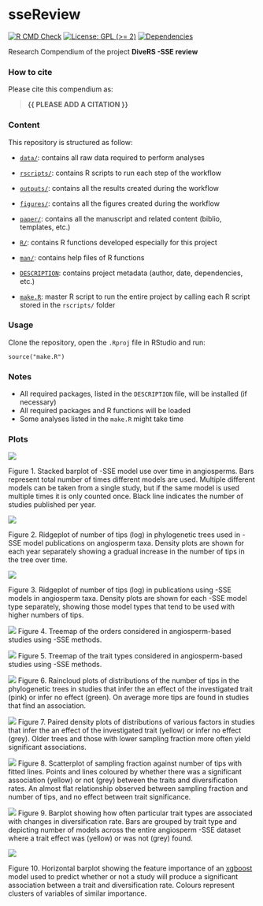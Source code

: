 <!-- README.md is generated from README.Rmd. Please edit that file -->

# sseReview

<!-- badges: start -->

[![R CMD
Check](https://github.com/ajhelmstetter/sseReview/actions/workflows/R-CMD-check.yaml/badge.svg)](https://github.com/ajhelmstetter/sseReview/actions/workflows/R-CMD-check.yaml)
[![License: GPL (&gt;=
2)](https://img.shields.io/badge/License-GPL%20%28%3E%3D%202%29-blue.svg)](https://choosealicense.com/licenses/gpl-2.0/)
[![Dependencies](https://img.shields.io/badge/dependencies-20/158-red?style=flat)](#)
<!-- badges: end -->

Research Compendium of the project **DiveRS -SSE review**

### How to cite

Please cite this compendium as:

> **{{ PLEASE ADD A CITATION }}**

### Content

This repository is structured as follow:

-   [`data/`](https://github.com/ajhelmstetter/sseReview/tree/master/data):
    contains all raw data required to perform analyses

-   [`rscripts/`](https://github.com/ajhelmstetter/sseReview/tree/master/rscripts/):
    contains R scripts to run each step of the workflow

-   [`outputs/`](https://github.com/ajhelmstetter/sseReview/tree/master/outputs):
    contains all the results created during the workflow

-   [`figures/`](https://github.com/ajhelmstetter/sseReview/tree/master/figures):
    contains all the figures created during the workflow

-   [`paper/`](https://github.com/ajhelmstetter/sseReview/tree/master/paper):
    contains all the manuscript and related content (biblio, templates,
    etc.)

-   [`R/`](https://github.com/ajhelmstetter/sseReview/tree/master/R):
    contains R functions developed especially for this project

-   [`man/`](https://github.com/ajhelmstetter/sseReview/tree/master/man):
    contains help files of R functions

-   [`DESCRIPTION`](https://github.com/ajhelmstetter/sseReview/tree/master/DESCRIPTION):
    contains project metadata (author, date, dependencies, etc.)

-   [`make.R`](https://github.com/ajhelmstetter/sseReview/tree/master/make.R):
    master R script to run the entire project by calling each R script
    stored in the `rscripts/` folder

### Usage

Clone the repository, open the `.Rproj` file in RStudio and run:

    source("make.R")

### Notes

-   All required packages, listed in the `DESCRIPTION` file, will be
    installed (if necessary)
-   All required packages and R functions will be loaded
-   Some analyses listed in the `make.R` might take time

### Plots

![](figures/stacked_barplot_models.png)

Figure 1. Stacked barplot of -SSE model use over time in angiosperms.
Bars represent total number of times different models are used. Multiple
different models can be taken from a single study, but if the same model
is used multiple times it is only counted once. Black line indicates the
number of studies published per year.

![](figures/ridgeplot_tips_year.png)

Figure 2. Ridgeplot of number of tips (log) in phylogenetic trees used
in -SSE model publications on angiosperm taxa. Density plots are shown
for each year separately showing a gradual increase in the number of
tips in the tree over time.

![](figures/ridgeplot_tips_model.png)

Figure 3. Ridgeplot of number of tips (log) in publications using -SSE
models in angiosperm taxa. Density plots are shown for each -SSE model
type separately, showing those model types that tend to be used with
higher numbers of tips.

![](figures/treemap_orders.png) Figure 4. Treemap of the orders
considered in angiosperm-based studies using -SSE methods.

![](figures/treemap_traits.png) Figure 5. Treemap of the trait types
considered in angiosperm-based studies using -SSE methods.

![](figures/raincloud_tips.png) Figure 6. Raincloud plots of
distributions of the number of tips in the phylogenetic trees in studies
that infer the an effect of the investigated trait (pink) or infer no
effect (green). On average more tips are found in studies that find an
association.

![](figures/densities.png) Figure 7. Paired density plots of
distributions of various factors in studies that infer the an effect of
the investigated trait (yellow) or infer no effect (grey). Older trees
and those with lower sampling fraction more often yield significant
associations.

![](figures/scatterplot_sampling_tips.png) Figure 8. Scatterplot of
sampling fraction against number of tips with fitted lines. Points and
lines coloured by whether there was a significant association (yellow)
or not (grey) between the traits and diversification rates. An almost
flat relationship observed between sampling fraction and number of tips,
and no effect between trait significance.

![](figures/grouped_barplot_traits.png) Figure 9. Barplot showing how
often particular trait types are associated with changes in
diversification rate. Bars are grouped by trait type and depicting
number of models across the entire angiosperm -SSE dataset where a trait
effect was (yellow) or was not (grey) found.

![](figures/xgboost_importance.png)

Figure 10. Horizontal barplot showing the feature importance of an
[xgboost](https://xgboost.readthedocs.io/en/latest/) model used to
predict whether or not a study will produce a significant association
between a trait and diversification rate. Colours represent clusters of
variables of similar importance.
